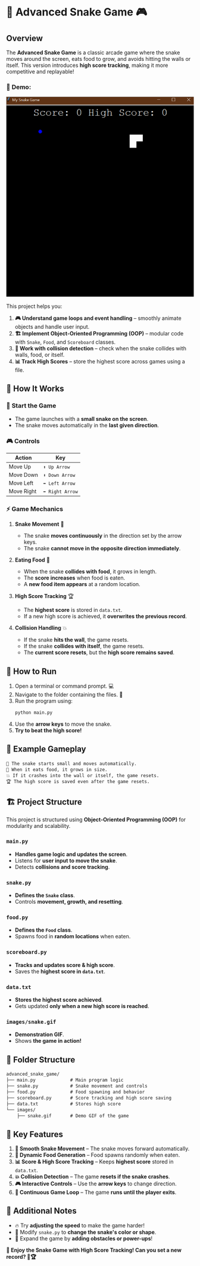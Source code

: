 # 🐍 **Advanced Snake Game** 🎮  

## Overview  
The **Advanced Snake Game** is a classic arcade game where the snake moves around the screen, eats food to grow, and avoids hitting the walls or itself. This version introduces **high score tracking**, making it more competitive and replayable!  

### 🌟 **Demo:**  
![Snake Game Demo](images/snake.gif)  

This project helps you:  
1. **🎮 Understand game loops and event handling** – smoothly animate objects and handle user input.  
2. **🏗 Implement Object-Oriented Programming (OOP)** – modular code with `Snake`, `Food`, and `Scoreboard` classes.  
3. **🐍 Work with collision detection** – check when the snake collides with walls, food, or itself.  
4. **📊 Track High Scores** – store the highest score across games using a file.  

## 🎯 **How It Works**  

### 🏁 **Start the Game**  
- The game launches with a **small snake on the screen**.  
- The snake moves automatically in the **last given direction**.  

### 🎮 **Controls**  
| Action | Key |
|--------|-----|
| Move Up | `⬆️ Up Arrow` |
| Move Down | `⬇️ Down Arrow` |
| Move Left | `⬅️ Left Arrow` |
| Move Right | `➡️ Right Arrow` |

### ⚡ **Game Mechanics**  

1. **Snake Movement** 🐍  
   - The snake **moves continuously** in the direction set by the arrow keys.  
   - The snake **cannot move in the opposite direction immediately**.  

2. **Eating Food** 🍏  
   - When the snake **collides with food**, it grows in length.  
   - The **score increases** when food is eaten.  
   - A **new food item appears** at a random location.  

3. **High Score Tracking** 🏆  
   - The **highest score** is stored in `data.txt`.  
   - If a new high score is achieved, it **overwrites the previous record**.  

4. **Collision Handling** 💥  
   - If the snake **hits the wall**, the game resets.  
   - If the snake **collides with itself**, the game resets.  
   - The **current score resets**, but the **high score remains saved**.  

## 📌 **How to Run**  

1. Open a terminal or command prompt. 💻  
2. Navigate to the folder containing the files. 📂  
3. Run the program using:  
   ```bash
   python main.py
   ```  
4. Use the **arrow keys** to move the snake.  
5. **Try to beat the high score!**  

## 📝 **Example Gameplay**  

```plaintext
🐍 The snake starts small and moves automatically.
🍏 When it eats food, it grows in size.
💥 If it crashes into the wall or itself, the game resets.
🏆 The high score is saved even after the game resets.
```

## 🏗 **Project Structure**  

This project is structured using **Object-Oriented Programming (OOP)** for modularity and scalability.  

### `main.py`  
- **Handles game logic and updates the screen**.  
- Listens for **user input to move the snake**.  
- Detects **collisions and score tracking**.  

### `snake.py`  
- **Defines the `Snake` class**.  
- Controls **movement, growth, and resetting**.  

### `food.py`  
- **Defines the `Food` class**.  
- Spawns food in **random locations** when eaten.  

### `scoreboard.py`  
- **Tracks and updates score & high score**.  
- Saves the **highest score in `data.txt`**.  

### `data.txt`  
- **Stores the highest score achieved**.  
- Gets updated **only when a new high score is reached**.  

### `images/snake.gif`  
- **Demonstration GIF**.  
- Shows **the game in action!**  

## 📁 **Folder Structure**  

```
advanced_snake_game/
├── main.py             # Main program logic
├── snake.py            # Snake movement and controls
├── food.py             # Food spawning and behavior
├── scoreboard.py       # Score tracking and high score saving
├── data.txt            # Stores high score
└── images/
    ├── snake.gif       # Demo GIF of the game
```

## 🚀 **Key Features**  

1. **🐍 Smooth Snake Movement** – The snake moves forward automatically.  
2. **🍏 Dynamic Food Generation** – Food spawns randomly when eaten.  
3. **📊 Score & High Score Tracking** – Keeps **highest score** stored in `data.txt`.  
4. **💥 Collision Detection** – The game **resets if the snake crashes**.  
5. **🎮 Interactive Controls** – Use the **arrow keys** to change direction.  
6. **🔄 Continuous Game Loop** – The game **runs until the player exits**.  

## 🌟 **Additional Notes**  

- 🔥 Try **adjusting the speed** to make the game harder!  
- 🎨 Modify `snake.py` to **change the snake's color or shape**.  
- 🚀 Expand the game by **adding obstacles or power-ups**!  

**🎉 Enjoy the Snake Game with High Score Tracking! Can you set a new record? 🐍🏆**  